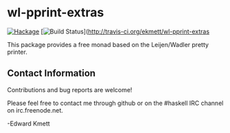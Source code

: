 wl-pprint-extras
================

[![Hackage](https://img.shields.io/hackage/v/wl-pprint-extras.svg)](https://hackage.haskell.org/package/wl-pprint-extras) [![Build Status](https://secure.travis-ci.org/ekmett/wl-pprint-extras.png?branch=master)](http://travis-ci.org/ekmett/wl-pprint-extras

This package provides a free monad based on the Leijen/Wadler pretty printer.

Contact Information
-------------------

Contributions and bug reports are welcome!

Please feel free to contact me through github or on the #haskell IRC channel on irc.freenode.net.

-Edward Kmett
